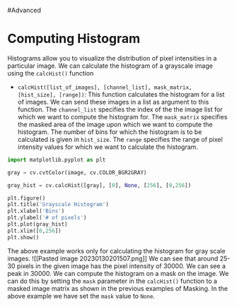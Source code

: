 #Advanced 
# Computing Histogram
Histograms allow you to visualize the distribution of pixel intensities in a particular image.
We can calculate the histogram of a grayscale image using the `calcHist()` function
- `calcHist([list_of_images], [channel_list], mask_matrix, [hist_size], [range])`:
This function calculates the histogram for a list of images. We can send these images in a list as argument to this function. The `channel_list` specifies the index of the the image list for which we want to compute the histogram for. The `mask_matrix` specifies the masked area of the image upon which we want to compute the histogram. The number of bins for which the histogram is to be calculated is given in `hist_size`. The `range` specifies the range of pixel intensity values for which we want to calculate the histogram.
```python
import matplotlib.pyplot as plt

gray = cv.cvtColor(image, cv.COLOR_BGR2GRAY)

gray_hist = cv.calcHist([gray], [0], None, [256], [0,256])

plt.figure()
plt.title('Grayscale Histogram')
plt.xlabel('Bins')
plt.ylabel('# of pixels')
plt.plot(gray_hist)
plt.xlim([0,256])
plt.show()
```
The above example works only for calculating the histogram for gray scale images.
![[Pasted image 20230130201507.png]]
We can see that around 25-30 pixels in the given image has the pixel intensity of 30000.
We can see a peak in 30000.
We can compute the histogram on a mask on the image.
We can do this by setting the `mask` parameter in the `calcHist()` function to a masked image matrix as shown in the previous examples of Masking.
In the above example we have set the `mask` value to `None`.
